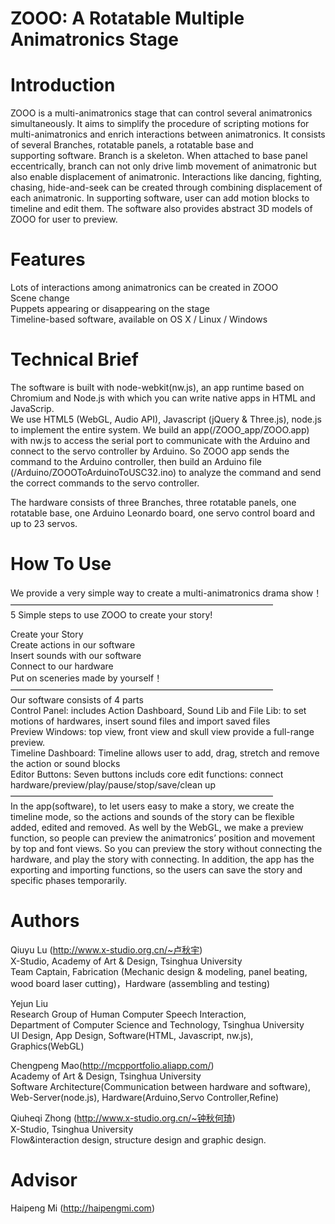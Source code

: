 # ZOOO: A Rotatable Multiple Animatronics Stage

# Introduction
ZOOO is a multi-animatronics stage that can control several animatronics simultaneously. It aims to simplify the procedure of scripting motions for multi-animatronics and enrich interactions between animatronics. It consists of several Branches, rotatable panels, a rotatable base and supporting software.
Branch is a skeleton. When attached to base panel eccentrically, branch can not only drive limb movement of animatronic but also enable displacement of animatronic. Interactions like dancing, fighting, chasing, hide-and-seek can be created through combining displacement of each animatronic.
In supporting software, user can add motion blocks to timeline and edit them. The software also provides abstract 3D models of ZOOO for user to preview.

# Features
Lots of interactions among animatronics can be created in ZOOO</br>
Scene change</br>
Puppets appearing or disappearing on the stage</br>
Timeline-based software, available on OS X / Linux / Windows</br>

# Technical Brief
The software is built with node-webkit(nw.js), an app runtime based on Chromium and Node.js with which you can write native apps in HTML and JavaScrip.</br>
We use HTML5 (WebGL, Audio API), Javascript (jQuery & Three.js), node.js to implement the entire system. We build an app(/ZOOO_app/ZOOO.app) with nw.js to access the serial port to communicate with the Arduino and connect to the servo controller by Arduino. So ZOOO app sends the command to the Arduino controller, then build an Arduino file (/Arduino/ZOOOToArduinoToUSC32.ino) to analyze the command and send the correct commands to the servo controller. </br>

The hardware consists of three Branches, three rotatable panels, one rotatable base, one Arduino Leonardo board, one servo control board and up to 23 servos.

# How To Use

We provide a very simple way to create a multi-animatronics drama show！</br>
——————————————————————————————</br>
5 Simple steps to use ZOOO to create your story!</br>

Create your Story</br>
Create actions in our software</br>
Insert sounds with our software</br>
Connect to our hardware</br>
Put on sceneries made by yourself！</br>
——————————————————————————————</br>
Our software consists of 4 parts</br>
Control Panel: includes Action Dashboard, Sound Lib and File Lib: to set motions of hardwares, insert sound files and import saved files</br>
Preview Windows: top view, front view and skull view provide a full-range preview.</br>
Timeline Dashboard: Timeline allows user to add, drag, stretch and remove the action or sound blocks</br>
Editor Buttons: Seven buttons includs core edit functions: connect hardware/preview/play/pause/stop/save/clean up</br>
——————————————————————————————</br>
In the app(software), to let users easy to make a story, we create the timeline mode, so the actions and sounds of the story can be flexible added, edited and removed. As well by the WebGL, we make a preview function, so people can preview the animatronics’ position and movement by top and font views. So you can preview the story without connecting the hardware, and play the story with connecting. In addition, the app has the exporting and importing functions, so the users can save the story and specific phases temporarily.

# Authors
Qiuyu Lu (http://www.x-studio.org.cn/~卢秋宇) </br>
X-Studio, Academy of Art & Design, Tsinghua University</br>
Team Captain, Fabrication (Mechanic design & modeling, panel beating, wood board laser cutting)，Hardware (assembling and testing)

Yejun Liu</br>
Research Group of Human Computer Speech Interaction, </br>
Department of Computer Science and Technology, Tsinghua University</br>
UI Design, App Design, Software(HTML, Javascript, nw.js),  Graphics(WebGL)</br>

Chengpeng Mao(http://mcpportfolio.aliapp.com/)</br>
Academy of Art & Design, Tsinghua University</br>
Software Architecture(Communication between hardware and software), Web-Server(node.js), Hardware(Arduino,Servo Controller,Refine)


Qiuheqi Zhong (http://www.x-studio.org.cn/~钟秋何琦)</br>
X-Studio, Tsinghua University</br>
Flow&interaction design, structure design and graphic design.


# Advisor
Haipeng Mi (http://haipengmi.com)

